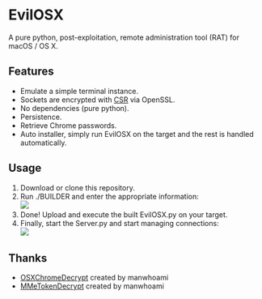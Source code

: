 # EvilOSX
A pure python, post-exploitation, remote administration tool (RAT) for macOS / OS X.

## Features
* Emulate a simple terminal instance.
* Sockets are encrypted with [CSR](https://en.wikipedia.org/wiki/Certificate_signing_request#Procedure) via OpenSSL.
* No dependencies (pure python).
* Persistence.
* Retrieve Chrome passwords.
* Auto installer, simply run EvilOSX on the target and the rest is handled automatically.

## Usage
1. Download or clone this repository.
2. Run ./BUILDER and enter the appropriate information: <br/>
   ![](http://i.imgur.com/QOVtbVo.png)
3. Done! Upload and execute the built EvilOSX.py on your target.
4. Finally, start the Server.py and start managing connections: <br/>
   ![](http://i.imgur.com/lPsRN4w.png)
   
## Thanks
* [OSXChromeDecrypt](https://github.com/manwhoami/OSXChromeDecrypt)  created by manwhoami
* [MMeTokenDecrypt](https://github.com/manwhoami/MMeTokenDecrypt) created by manwhoami